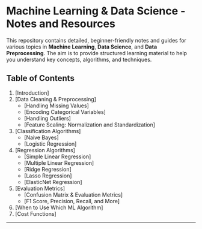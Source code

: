 # Machine Learning & Data Science - Notes and Resources

This repository contains detailed, beginner-friendly notes and guides for various topics in **Machine Learning**, **Data Science**, and **Data Preprocessing**. The aim is to provide structured learning material to help you understand key concepts, algorithms, and techniques.

## Table of Contents

1. [Introduction]
2. [Data Cleaning & Preprocessing]
   - [Handling Missing Values]
   - [Encoding Categorical Variables]
   - [Handling Outliers]
   - [Feature Scaling: Normalization and Standardization]
3. [Classification Algorithms]
   - [Naive Bayes]
   - [Logistic Regression]
4. [Regression Algorithms]
   - [Simple Linear Regression]
   - [Multiple Linear Regression]
   - [Ridge Regression]
   - [Lasso Regression]
   - [ElasticNet Regression]
5. [Evaluation Metrics]
   - [Confusion Matrix & Evaluation Metrics]
   - [F1 Score, Precision, Recall, and More]
6. [When to Use Which ML Algorithm]
7. [Cost Functions]

---
